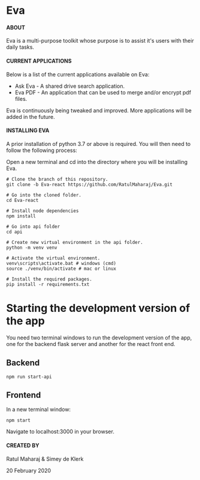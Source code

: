 # Eva

#### ABOUT

Eva is a multi-purpose toolkit whose purpose is to assist it's users with their daily tasks.

#### CURRENT APPLICATIONS

Below is a list of the current applications available on Eva: 
* Ask Eva - A shared drive search application.
* Eva PDF - An application that can be used to merge and/or encrypt pdf files.
 
Eva is continuously being tweaked and improved. More applications will be added in the future.
 
#### INSTALLING EVA

A prior installation of python 3.7 or above is required. You will then need to follow the following process:

Open a new terminal and cd into the directory where you will be installing Eva.

```shell
# Clone the branch of this repository.
git clone -b Eva-react https://github.com/RatulMaharaj/Eva.git

# Go into the cloned folder.
cd Eva-react

# Install node dependencies
npm install

# Go into api folder
cd api

# Create new virtual environment in the api folder.
python -m venv venv

# Activate the virtual environment.
venv\scripts\activate.bat # windows (cmd)
source ./venv/bin/activate # mac or linux

# Install the required packages.
pip install -r requirements.txt 

```
# Starting the development version of the app

You need two terminal windows to run the development version of the app, one for the backend flask server and another for the react front end. 

## Backend

```shell
npm run start-api
```

## Frontend
In a new terminal window:

```shell
npm start
```

Navigate to localhost:3000 in your browser.

#### CREATED BY
 
Ratul Maharaj & Simey de Klerk 
 
20 February 2020
